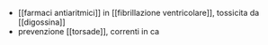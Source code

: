 - [[farmaci antiaritmici]] in [[fibrillazione ventricolare]], tossicita da [[digossina]]
- prevenzione [[torsade]], correnti in ca